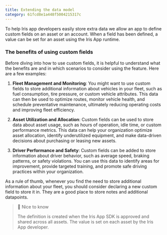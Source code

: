 ```yaml
---
title: Extending the data model
category: 61fcd8e1a448f5004215317c
---
```



To help Iris app developers easily store extra data we allow an app to define custom fields on an asset or an account. When a field has been defined, a value can be set for an asset using the Iris App runtime.


### The benefits of using custom fields
Before diving into how to use custom fields, it is helpful to understand what the benefits are and in which scenarios to consider using the feature. Here are a few examples:


 1. **Fleet Management and Monitoring**: You might want to use custom fields to store additional information about vehicles in your fleet, such as fuel consumption, tire pressure, or custom vehicle attributes. This data can then be used to optimize routes, monitor vehicle health, and schedule preventative maintenance, ultimately reducing operating costs and improving fleet efficiency.

2.  **Asset Utilization and Allocation**: Custom fields can be used to store data about asset usage, such as hours of operation, idle time, or custom performance metrics. This data can help your organization optimize asset allocation, identify underutilized equipment, and make data-driven decisions about purchasing or leasing new assets.

 3. **Driver Performance and Safety**: Custom fields can be added to store information about driver behavior, such as average speed, braking patterns, or safety violations. You can use this data to identify areas for improvement, provide targeted training, and promote safe driving practices within your organization.

As a rule of thumb, whenever you find the need to store additional information about your fleet, you should consider declaring a new custom field to store it in. They are a good place to store notes and additional datapoints.

> 📘 Nice to know
> 
> The definition is created when the Iris App SDK is approved and shared across all assets. The value is set on each asset by the Iris App developer.

